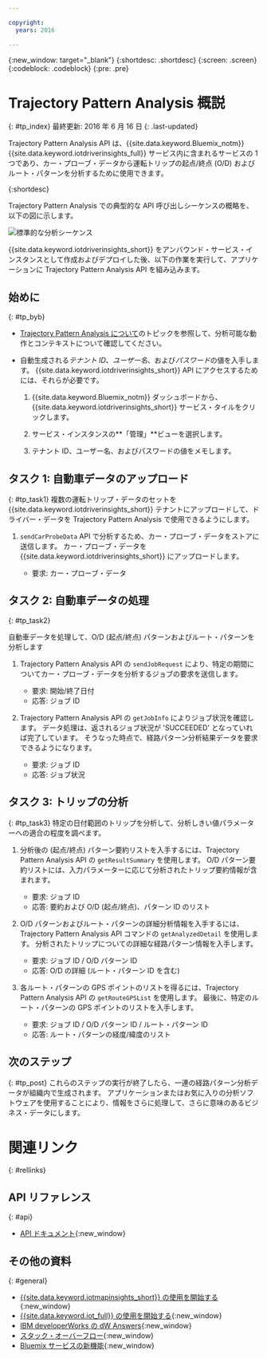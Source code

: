 ```yaml
---

copyright:
  years: 2016

---
```


{:new_window: target="_blank"}
{:shortdesc: .shortdesc}
{:screen: .screen}
{:codeblock: .codeblock}
{:pre: .pre}

# Trajectory Pattern Analysis 概説
{: #tp_index}
最終更新: 2016 年 6 月 16 日
{: .last-updated}

Trajectory Pattern Analysis API は、{{site.data.keyword.Bluemix_notm}} {{site.data.keyword.iotdriverinsights_full}} サービス内に含まれるサービスの 1 つであり、カー・プローブ・データから運転トリップの起点/終点 (O/D) およびルート・パターンを分析するために使用できます。


{:shortdesc}

Trajectory Pattern Analysis での典型的な API 呼び出しシーケンスの概略を、以下の図に示します。


![標準的な分析シーケンス](images/tp_sequence_diagram.png "標準的な分析シーケンス")

{{site.data.keyword.iotdriverinsights_short}} をアンバウンド・サービス・インスタンスとして作成およびデプロイした後、以下の作業を実行して、アプリケーションに Trajectory Pattern Analysis API を組み込みます。


## 始めに
{: #tp_byb}
- [Trajectory Pattern Analysis について](tp_iotdriverinsights_overview.html)のトピックを参照して、分析可能な動作とコンテキストについて確認してください。

- 自動生成される*テナント ID*、*ユーザー名*、および*パスワード*の値を入手します。
{{site.data.keyword.iotdriverinsights_short}} API にアクセスするためには、それらが必要です。


  1. {{site.data.keyword.Bluemix_notm}} ダッシュボードから、{{site.data.keyword.iotdriverinsights_short}} サービス・タイルをクリックします。

  2. サービス・インスタンスの**「管理」**ビューを選択します。

  3. テナント ID、ユーザー名、およびパスワードの値をメモします。


## タスク 1: 自動車データのアップロード
{: #tp_task1}
複数の運転トリップ・データのセットを {{site.data.keyword.iotdriverinsights_short}} テナントにアップロードして、ドライバー・データを Trajectory Pattern Analysis で使用できるようにします。


1. `sendCarProbeData` API で分析するため、カー・プローブ・データをストアに送信します。
カー・プローブ・データを {{site.data.keyword.iotdriverinsights_short}} にアップロードします。

   - 要求: カー・プローブ・データ

## タスク 2: 自動車データの処理
{: #tp_task2}

自動車データを処理して、O/D (起点/終点) パターンおよびルート・パターンを分析します


1. Trajectory Pattern Analysis API の `sendJobRequest` により、特定の期間についてカー・プローブ・データを分析するジョブの要求を送信します。

   - 要求: 開始/終了日付
   - 応答: ジョブ ID
2. Trajectory Pattern Analysis API の `getJobInfo` によりジョブ状況を確認します。
データ処理は、返されるジョブ状況が 'SUCCEEDED' となっていれば完了しています。
そうなった時点で、経路パターン分析結果データを要求できるようになります。

   - 要求: ジョブ ID
   - 応答: ジョブ状況

## タスク 3: トリップの分析
{: #tp_task3}
特定の日付範囲のトリップを分析して、分析しきい値パラメーターへの適合の程度を調べます。


1. 分析後の (起点/終点) パターン要約リストを入手するには、Trajectory Pattern Analysis API の `getResultSummary` を使用します。
O/D パターン要約リストには、入力パラメーターに応じて分析されたトリップ要約情報が含まれます。

   - 要求: ジョブ ID
   - 応答: 要約および O/D (起点/終点)、パターン ID のリスト
2. O/D パターンおよびルート・パターンの詳細分析情報を入手するには、Trajectory Pattern Analysis API コマンドの `getAnalyzedDetail` を使用します。
分析されたトリップについての詳細な経路パターン情報を入手します。

   - 要求: ジョブ ID /  O/D パターン ID
   - 応答: O/D の詳細 (ルート・パターン ID を含む)
3. 各ルート・パターンの GPS ポイントのリストを得るには、Trajectory Pattern Analysis API の `getRouteGPSList` を使用します。
最後に、特定のルート・パターンの GPS ポイントのリストを入手します。

   - 要求: ジョブ ID /  O/D パターン ID / ルート・パターン ID
   - 応答: ルート・パターンの経度/緯度のリスト

## 次のステップ
{: #tp_post}
これらのステップの実行が終了したら、一連の経路パターン分析データが組織内で生成されます。
アプリケーションまたはお気に入りの分析ソフトウェアを使用することにより、情報をさらに処理して、さらに意味のあるビジネス・データにします。


# 関連リンク
{: #rellinks}

## API リファレンス
{: #api}

* [API ドキュメント](http://ibm.biz/IoTDriverBehavior_APIdoc){:new_window}

## その他の資料
{: #general}

* [{{site.data.keyword.iotmapinsights_short}} の使用を開始する](../IotMapInsights/index.html){:new_window}
* [{{site.data.keyword.iot_full}} の使用を開始する](https://www.ng.bluemix.net/docs/services/IoT/index.html){:new_window}
* [IBM developerWorks の dW Answers](https://developer.ibm.com/answers/topics/iot-driver-behavior){:new_window}
* [スタック・オーバーフロー](http://stackoverflow.com/questions/tagged/iot-driver-behavior){:new_window}
* [Bluemix サービスの新機能](http://www.ng.bluemix.net/docs/whatsnew/index.html#services_category){:new_window}
